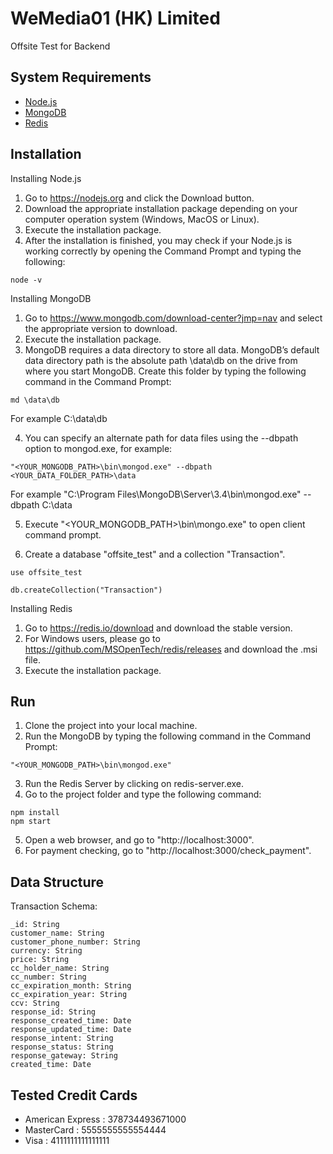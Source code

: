 WeMedia01 (HK) Limited
=============

Offsite Test for Backend


System Requirements
-------

* [Node.js](https://nodejs.org/en/)
* [MongoDB](https://www.mongodb.com/download-center?jmp=nav)
* [Redis](https://redis.io/)


Installation
-----------

Installing Node.js

1. Go to https://nodejs.org and click the Download button. 
2. Download the appropriate installation package depending on your computer operation system (Windows, MacOS or Linux).
3. Execute the installation package.
4. After the installation is finished, you may check if your Node.js is working correctly by opening the Command Prompt and typing the following:
```
node -v
```

Installing MongoDB

1. Go to https://www.mongodb.com/download-center?jmp=nav and select the appropriate version to download.
2. Execute the installation package.
3. MongoDB requires a data directory to store all data. MongoDB’s default data directory path is the absolute path \data\db on the drive from where you start MongoDB. Create this folder by typing the following command in the Command Prompt:
```
md \data\db
```
For example C:\data\db

4. You can specify an alternate path for data files using the --dbpath option to mongod.exe, for example:
```
"<YOUR_MONGODB_PATH>\bin\mongod.exe" --dbpath <YOUR_DATA_FOLDER_PATH>\data
```
For example "C:\Program Files\MongoDB\Server\3.4\bin\mongod.exe" --dbpath C:\data

5. Execute "<YOUR_MONGODB_PATH>\bin\mongo.exe" to open client command prompt.  

6. Create a database "offsite_test" and a collection "Transaction".
```
use offsite_test

db.createCollection("Transaction")
```

Installing Redis

1. Go to https://redis.io/download and download the stable version.
2. For Windows users, please go to https://github.com/MSOpenTech/redis/releases and download the .msi file.
2. Execute the installation package.

Run
-----------

1. Clone the project into your local machine.
2. Run the MongoDB by typing the following command in the Command Prompt:
```
"<YOUR_MONGODB_PATH>\bin\mongod.exe"
```
3. Run the Redis Server by clicking on redis-server.exe.
4. Go to the project folder and type the following command:
```
npm install
npm start
```
5. Open a web browser, and go to "http://localhost:3000".
6. For payment checking, go to "http://localhost:3000/check_payment".

Data Structure
-----------

Transaction Schema:
```
_id: String
customer_name: String
customer_phone_number: String
currency: String
price: String
cc_holder_name: String
cc_number: String
cc_expiration_month: String
cc_expiration_year: String
ccv: String
response_id: String
response_created_time: Date
response_updated_time: Date
response_intent: String
response_status: String
response_gateway: String
created_time: Date
```

Tested Credit Cards
-----------
* American Express : 378734493671000
* MasterCard : 5555555555554444
* Visa : 4111111111111111
